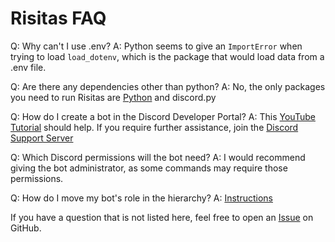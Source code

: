 # Risitas FAQ

Q: Why can't I use .env? A: Python seems to give an `ImportError` when trying to load `load_dotenv`, which is the package that would load data from a .env file. 

Q: Are there any dependencies other than python? A: No, the only packages you need to run Risitas are [Python](https://python.org/downloads/) and discord.py

Q: How do I create a bot in the Discord Developer Portal? A: This [YouTube Tutorial](https://youtu.be/b61kcgfOm_4?t=35) should help. If you require further assistance, join the [Discord Support Server](https://discord.gg/daVywQMDam)

Q: Which Discord permissions will the bot need? A: I would recommend giving the bot administrator, as some commands may require those permissions.

Q: How do I move my bot's role in the hierarchy? A: [Instructions](docs/hierarchy.md)


If you have a question that is not listed here, feel free to open an [Issue](https://github.com/hbombofficial/Risitas-discord/issues) on GitHub.
